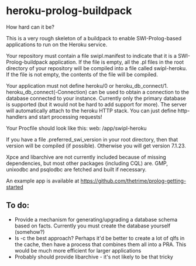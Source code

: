heroku-prolog-buildpack
=======================

How hard can it be?

This is a very rough skeleton of a buildpack to enable SWI-Prolog-based applications to run on the Heroku service.

Your repository must contain a file swipl.manifest to indicate that it is a SWI-Prolog-buildpack application. If the file is empty, all the .pl files in the root directory of your repository will be compiled into a file called swipl-heroku.
If the file is not empty, the contents of the file will be compiled.

Your application must not define heroku/0 or heroku_db_connect/1. heroku_db_connect(-Connection) can be used to obtain a connection to the database connected to your instance. Currently only the primary database is supported (but it would not be
hard to add support for more). The server will automatically attach to the heroku HTTP stack. You can just define http-handlers and start processing requests!

Your Procfile should look like this:
web:    /app/swipl-heroku

If you have a file .preferred_swi_version in your root directory, then that version will be compiled (if possible). Otherwise you will get version 7.1.23.

Xpce and libarchive are not currently included because of missing dependencies, but most other packages (including CQL) are. GMP, unixodbc and psqlodbc are fetched and built if necessary.

An example app is available at https://github.com/thetrime/prolog-getting-started


To do:
------
   * Provide a mechanism for generating/upgrading a database schema based on facts. Currently you must create the database yourself (somehow?)
   * Is -c the best approach? Perhaps it'd be better to create a lot of qlfs in the cache, then have a process that combines them all into a PRA. This would be much more efficient for larger applications
   * Probably should provide libarchive - it's not likely to be that tricky

